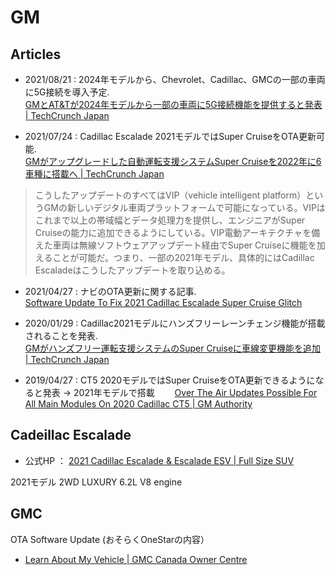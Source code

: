 # GM

## Articles

- 2021/08/21 : 2024年モデルから、Chevrolet、Cadillac、GMCの一部の車両に5G接続を導入予定.  
[GMとAT&Tが2024年モデルから一部の車両に5G接続機能を提供すると発表 | TechCrunch Japan](https://jp.techcrunch.com/2021/08/20/2021-08-19-general-motors-and-att-will-offer-5g-connectivity-in-certain-vehicles-from-model-year-2024/)

- 2021/07/24 : Cadillac Escalade 2021モデルではSuper CruiseをOTA更新可能.  
[GMがアップグレードした自動運転支援システムSuper Cruiseを2022年に6車種に搭載へ | TechCrunch Japan](https://jp.techcrunch.com/2021/07/24/2021-07-22-gm-is-bringing-its-upgraded-hands-free-super-cruise-driving-system-to-six-vehicles-in-2022/?guccounter=1&guce_referrer=aHR0cHM6Ly93d3cuZ29vZ2xlLmNvbS8&guce_referrer_sig=AQAAABpbltSXW1-o4cAJiHQN9nOx0qC49AjOceV-8s4AzprsZRlCKHknTVJLBaR1SXmtTUFxJiC7675kotF_afl_nxF1hZtosTygjvECBFZCX0qQlXcKM2fRj2MGzB9IE47vGZoJEIDYOvkABhBDa1L2ceQz__luavEJMoAng1WSwBzC)

> こうしたアップデートのすべてはVIP（vehicle intelligent platform）というGMの新しいデジタル車両プラットフォームで可能になっている。VIPはこれまで以上の帯域幅とデータ処理力を提供し、エンジニアがSuper Cruiseの能力に追加できるようにしている。VIP電動アーキテクチャを備えた車両は無線ソフトウェアアップデート経由でSuper Cruiseに機能を加えることが可能だ。つまり、一部の2021年モデル、具体的にはCadillac Escaladeはこうしたアップデートを取り込める。

- 2021/04/27 : ナビのOTA更新に関する記事.  
[Software Update To Fix 2021 Cadillac Escalade Super Cruise Glitch](https://cadillacsociety.com/2021/04/27/2021-cadillac-escalade-to-receive-software-update-for-super-cruise-glitch/)

- 2020/01/29 : Cadillac2021モデルにハンズフリーレーンチェンジ機能が搭載されることを発表.  
[GMがハンズフリー運転支援システムのSuper Cruiseに車線変更機能を追加 | TechCrunch Japan](https://jp.techcrunch.com/2020/01/29/2020-01-28-gm-adds-automated-lane-changes-to-its-hands-free-super-cruise-driving-system/)

- 2019/04/27 : CT5 2020モデルではSuper CruiseをOTA更新できるようになると発表 → 2021年モデルで搭載　　
[Over The Air Updates Possible For All Main Modules On 2020 Cadillac CT5 | GM Authority](https://gmauthority.com/blog/2019/04/over-the-air-updates-possible-for-all-main-modules-on-2020-cadillac-ct5/)

## Cadeillac Escalade

- 公式HP ： [2021 Cadillac Escalade & Escalade ESV | Full Size SUV](https://www.cadillac.com/suvs/escalade)

2021モデル 2WD LUXURY
6.2L V8 engine

## GMC

OTA Software Update (おそらくOneStarの内容）

- [Learn About My Vehicle | GMC Canada Owner Centre](https://my.gm.ca/gmc/en/how-to-support/maintenance/over-air-software-updates)
